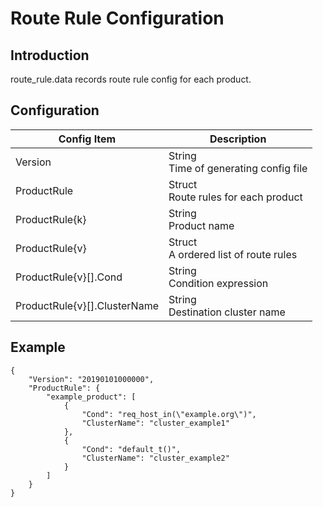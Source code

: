 # Route Rule Configuration

## Introduction

route_rule.data records route rule config for each product. 

## Configuration

| Config Item | Description                                                  |
| ----------- | ------------------------------------------------------------ |
| Version     | String<br>Time of generating config file                               |
| ProductRule | Struct<br>Route rules for each product                                 |
| ProductRule{k}        | String<br>Product name                                       |
| ProductRule{v}        | Struct<br>A ordered list of route rules                      |
| ProductRule{v}[].Cond | String<br>Condition expression                               |
| ProductRule{v}[].ClusterName | String<br>Destination cluster name                    |

## Example

```
{
    "Version": "20190101000000",
    "ProductRule": {
        "example_product": [
            {
                "Cond": "req_host_in(\"example.org\")",
                "ClusterName": "cluster_example1"
            },
            {
                "Cond": "default_t()",
                "ClusterName": "cluster_example2"
            }
        ]
    }
}
```
